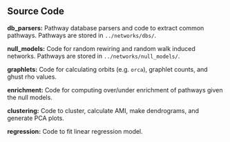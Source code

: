 ## Source Code

**db_parsers:** Pathway database parsers and code to extract common pathways. Pathways are stored in `../networks/dbs/`.

**null_models:** Code for random rewiring and random walk induced networks. Pathways are stored in `../networks/null_models/`.

**graphlets:** Code for calculating orbits (e.g. `orca`), graphlet counts, and ghust rho values.

**enrichment:** Code for computing over/under enrichment of pathways given the null models.

**clustering:** Code to cluster, calculate AMI, make dendrograms, and generate PCA plots.

**regression:** Code to fit linear regression model.
